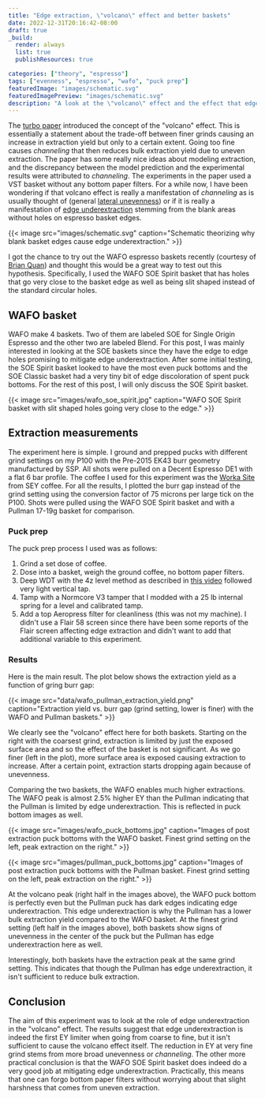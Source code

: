 ```yaml
---
title: "Edge extraction, \"volcano\" effect and better baskets"
date: 2022-12-31T20:16:42-08:00
draft: true
_build:
  render: always
  list: true
  publishResources: true

categories: ["theory", "espresso"]
tags: ["evenness", "espresso", "wafo", "puck prep"]
featuredImage: "images/schematic.svg"
featuredImagePreview: "images/schematic.svg"
description: "A look at the \"volcano\" effect and the effect that edge extraction has on it by comparing extractions using a Pullman basket with those from a WAFO basket."
---
```


<!--more-->

The [turbo paper](https://www.cell.com/matter/fulltext/S2590-2385(19)30410-2) introduced the concept of the "volcano" effect. This is essentially a statement about the trade-off between finer grinds causing an increase in extraction yield but only to a certain extent. Going too fine causes _channeling_ that then reduces bulk extraction yield due to uneven extraction. The paper has some really nice ideas about modeling extraction, and the discrepancy between the model prediction and the experimental results were attributed to _channeling_. The experiments in the paper used a VST basket without any bottom paper filters. For a while now, I have been wondering if that volcano effect is really a manifestation of _channeling_ as is usually thought of (general [lateral unevenness](https://www.caffeinated.science/posts/espresso-extraction-evenness/#lateral-unevenness)) or if it is really a manifestation of [edge underextraction](https://www.caffeinated.science/posts/espresso-extraction-evenness/#edge-underextraction) stemming from the blank areas without holes on espresso basket edges.

{{< image src="images/schematic.svg" caption="Schematic theorizing why blank basket edges cause edge underextraction." >}}

I got the chance to try out the WAFO espresso baskets recently (courtesy of [Brian Quan](https://www.youtube.com/@BrianQuan)) and thought this would be a great way to test out this hypothesis. Specifically, I used the WAFO SOE Spirit basket that has holes that go very close to the basket edge as well as being slit shaped instead of the standard circular holes.

## WAFO basket

WAFO make 4 baskets. Two of them are labeled SOE for Single Origin Espresso and the other two are labeled Blend. For this post, I was mainly interested in looking at the SOE baskets since they have the edge to edge holes promising to mitigate edge underextraction. After some initial testing, the SOE Spirit basket looked to have the most even puck bottoms and the SOE Classic basket had a very tiny bit of edge discoloration of spent puck bottoms. For the rest of this post, I will only discuss the SOE Spirit basket.

{{< image src="images/wafo_soe_spirit.jpg" caption="WAFO SOE Spirit basket with slit shaped holes going very close to the edge." >}}

## Extraction measurements

The experiment here is simple. I ground and prepped pucks with different grind settings on my P100 with the Pre-2015 EK43 burr geometry manufactured by SSP. All shots were pulled on a Decent Espresso DE1 with a flat 6 bar profile. The coffee I used for this experiment was the [Worka Site](https://www.seycoffee.com/products/worka-site) from SEY coffee. For all the results, I plotted the burr gap instead of the grind setting using the conversion factor of 75 microns per large tick on the P100. Shots were pulled using the WAFO SOE Spirit basket and with a Pullman 17-19g basket for comparison.

### Puck prep

The puck prep process I used was as follows:

1. Grind a set dose of coffee.
2. Dose into a basket, weigh the ground coffee, no bottom paper filters.
3. Deep WDT with the 4z level method as described in [this video](https://youtu.be/HMo-2sZ42bY) followed very light vertical tap.
5. Tamp with a Normcore V3 tamper that I modded with a 25 lb internal spring for a level and calibrated tamp.
6. Add a top Aeropress filter for cleanliness (this was not my machine). I didn't use a Flair 58 screen since there have been some reports of the Flair screen affecting edge extraction and didn't want to add that additional variable to this experiment.

### Results

Here is the main result. The plot below shows the extraction yield as a function of gring burr gap:

{{< image src="data/wafo_pullman_extraction_yield.png" caption="Extraction yield vs. burr gap (grind setting, lower is finer) with the WAFO and Pullman baskets." >}}

We clearly see the "volcano" effect here for both baskets. Starting on the right with the coarsest grind, extraction is limited by just the exposed surface area and so the effect of the basket is not significant. As we go finer (left in the plot), more surface area is exposed causing extraction to increase. After a certain point, extraction starts dropping again because of unevenness.



Comparing the two baskets, the WAFO enables much higher extractions. The WAFO peak is almost 2.5% higher EY than the Pullman indicating that the Pullman is limited by edge underextraction. This is reflected in puck bottom images as well.

{{< image src="images/wafo_puck_bottoms.jpg" caption="Images of post extraction puck bottoms with the WAFO basket. Finest grind setting on the left, peak extraction on the right." >}}

{{< image src="images/pullman_puck_bottoms.jpg" caption="Images of post extraction puck bottoms with the Pullman basket. Finest grind setting on the left, peak extraction on the right." >}}

At the volcano peak (right half in the images above), the WAFO puck bottom is perfectly even but the Pullman puck has dark edges indicating edge underextraction. This edge underextraction is why the Pullman has a lower bulk extraction yield compared to the WAFO basket. At the finest grind setting (left half in the images above), both baskets show signs of unevenness in the center of the puck but the Pullman has edge underextraction here as well.

Interestingly, both baskets have the extraction peak at the same grind setting. This indicates that though the Pullman has edge underextraction, it isn't sufficient to reduce bulk extraction.

## Conclusion

The aim of this experiment was to look at the role of edge underextraction in the "volcano" effect. The results suggest that edge underextraction is indeed the first EY limiter when going from coarse to fine, but it isn't sufficient to cause the volcano effect itself. The reduction in EY at very fine grind stems from more broad unevenness or _channeling_. The other more practical conclusion is that the WAFO SOE Spirit basket does indeed do a very good job at mitigating edge underextraction. Practically, this means that one can forgo bottom paper filters without worrying about that slight harshness that comes from uneven extraction.
